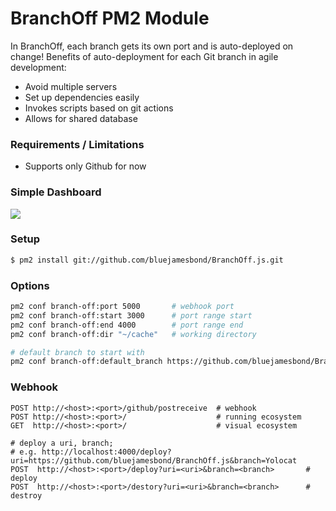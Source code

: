 # BranchOff PM2 Module
In BranchOff, each branch gets its own port and is auto-deployed on change!
Benefits of auto-deployment for each Git branch in agile development:

 - Avoid multiple servers
 - Set up dependencies easily
 - Invokes scripts based on git actions 
 - Allows for shared database
 
### Requirements / Limitations
- Supports only Github for now

### Simple Dashboard
![](http://imgur.com/ff3IH0r.png)
 
### Setup
```bash
$ pm2 install git://github.com/bluejamesbond/BranchOff.js.git
```

### Options
```bash
pm2 conf branch-off:port 5000       # webhook port
pm2 conf branch-off:start 3000      # port range start
pm2 conf branch-off:end 4000        # port range end
pm2 conf branch-off:dir "~/cache"   # working directory

# default branch to start with
pm2 conf branch-off:default_branch https://github.com/bluejamesbond/BranchOff.js#master 
```

### Webhook
```
POST http://<host>:<port>/github/postreceive  # webhook
POST http://<host>:<port>/                    # running ecosystem
GET  http://<host>:<port>/                    # visual ecosystem

# deploy a uri, branch; 
# e.g. http://localhost:4000/deploy?uri=https://github.com/bluejamesbond/BranchOff.js&branch=Yolocat
POST  http://<host>:<port>/deploy?uri=<uri>&branch=<branch>       # deploy
POST  http://<host>:<port>/destory?uri=<uri>&branch=<branch>      # destroy        
```
